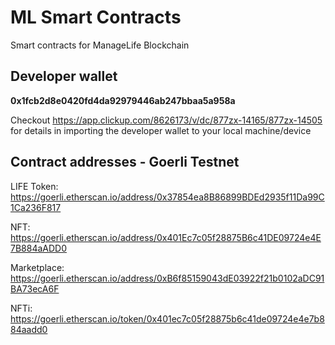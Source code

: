 # ML Smart Contracts

Smart contracts for ManageLife Blockchain

## Developer wallet

**0x1fcb2d8e0420fd4da92979446ab247bbaa5a958a**

Checkout https://app.clickup.com/8626173/v/dc/877zx-14165/877zx-14505 for details in importing the developer wallet to your local machine/device

## Contract addresses - Goerli Testnet

LIFE Token: https://goerli.etherscan.io/address/0x37854ea8B86899BDEd2935f11Da99C1Ca236F817

NFT: https://goerli.etherscan.io/address/0x401Ec7c05f28875B6c41DE09724e4E7B884aADD0

Marketplace: https://goerli.etherscan.io/address/0xB6f85159043dE03922f21b0102aDC91BA73ecA6F

NFTi: https://goerli.etherscan.io/token/0x401ec7c05f28875b6c41de09724e4e7b884aadd0
